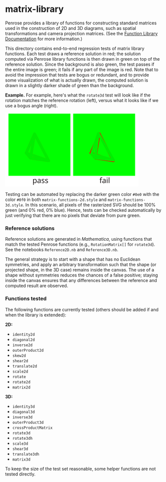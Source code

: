 # matrix-library

Penrose provides a library of functions for constructing standard matrices used in the construction of 2D and 3D diagrams, such as spatial transformations and camera projection matrices.  (See the [Function Library Documentation](https://penrose.cs.cmu.edu/docs/ref/style/functions) for more information.)

This directory contains end-to-end regression tests of matrix library functions.  Each test draws a reference solution in red; the solution computed via Penrose library functions is then drawn in green on top of the reference solution.  Since the background is also green, the test passes if the entire image is green; it fails if any part of the image is red.  Note that to avoid the impression that tests are bogus or redundant, and to provide some visualization of what is actually drawn, the computed solution is drawn in a slightly darker shade of green than the background.

**Example.** For example, here's what the `rotate3d` test will look like if the rotation matches the reference rotation (left), versus what it looks like if we use a bogus angle (right).

![Example of how a test passing/failing would look](test-example.svg)

Testing can be automated by replacing the darker green color `#0e0` with the color `#0f0` in both `matrix-functions-2d.style` and `matrix-functions-3d.style`.  In this scenario, all pixels of the rasterized SVG should be 100% green (and 0% red, 0% blue).  Hence, tests can be checked automatically by just verifying that there are no pixels that deviate from pure green.

### Reference solutions

Reference solutions are generated in _Mathematica_, using functions that match the tested Penrose functions (e.g., `RotationMatrix[]` for `rotate3d`).  See the notebooks `Reference2D.nb` and `Reference3D.nb`.

The general strategy is to start with a shape that has no Euclidean symmetries, and apply an arbitrary transformation such that the shape (or projected shape, in the 3D case) remains inside the canvas.  The use of a shape without symmetries reduces the chances of a false positive; staying inside the canvas ensures that any differences between the reference and computed result are observed.

### Functions tested

The following functions are currently tested (others should be added if and when the library is extended):

**2D:**

- `identity2d`
- `diagonal2d`
- `inverse2d`
- `outerProduct2d`
- `skew2d`
- `shear2d`
- `translate2d`
- `scale2d`
- `rotate`
- `rotate2d`
- `matrix2d`

**3D:**

- `identity3d`
- `diagonal3d`
- `inverse3d`
- `outerProduct3d`
- `crossProductMatrix`
- `rotate3d`
- `rotate3dh`
- `scale3d`
- `shear3d`
- `translate3dh`
- `matrix3d`

To keep the size of the test set reasonable, some helper functions are not tested directly.

